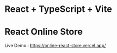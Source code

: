 # React + TypeScript + Vite
# React Online Store
 Live Demo :   https://online-react-store.vercel.app/



